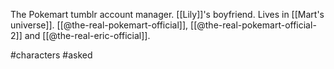 The Pokemart tumblr account manager. [[Lily]]'s boyfriend. Lives in [[Mart's universe]]. [[@the-real-pokemart-official]], [[@the-real-pokemart-official-2]] and [[@the-real-eric-official]].

#characters #asked 